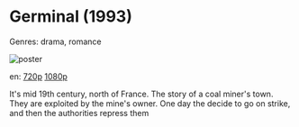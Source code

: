 # Germinal (1993)

Genres: drama, romance

![poster]()

en:
  [720p](magnet:?xt=urn:btih:94EBB643B1D5BDE9409F931B434F87594EAC4C01&tr=udp://glotorrents.pw:6969/announce&tr=udp://tracker.opentrackr.org:1337/announce&tr=udp://torrent.gresille.org:80/announce&tr=udp://tracker.openbittorrent.com:80&tr=udp://tracker.coppersurfer.tk:6969&tr=udp://tracker.leechers-paradise.org:6969&tr=udp://p4p.arenabg.ch:1337&tr=udp://tracker.internetwarriors.net:1337)
  [1080p](magnet:?xt=urn:btih:134D8212A56EACB8834B42712718E5771A27DEF7&tr=udp://glotorrents.pw:6969/announce&tr=udp://tracker.opentrackr.org:1337/announce&tr=udp://torrent.gresille.org:80/announce&tr=udp://tracker.openbittorrent.com:80&tr=udp://tracker.coppersurfer.tk:6969&tr=udp://tracker.leechers-paradise.org:6969&tr=udp://p4p.arenabg.ch:1337&tr=udp://tracker.internetwarriors.net:1337)
  


It's mid 19th century, north of France. The story of a coal miner's town. They are exploited by the mine's owner. One day the decide to go on strike, and then the authorities repress them